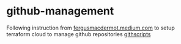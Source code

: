 # github-management
Following instruction from [fergusmacdermot.medium.com](https://fergusmacdermot.medium.com/using-terraform-cloud-to-manage-github-repositories-2cef522e4a02) to setup terraform cloud to manage github repositories
[githscripts](https://gitscripts.com/terraform-git-provider)
